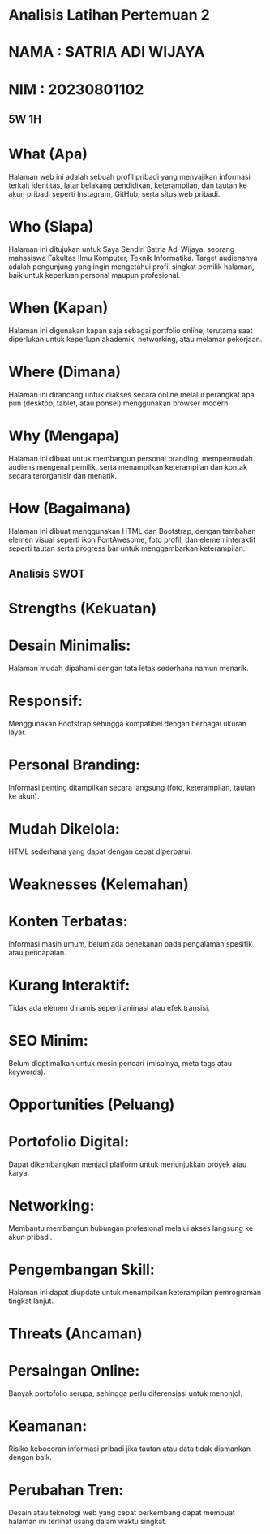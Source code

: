 # Analisis Latihan Pertemuan 2

# NAMA  : SATRIA ADI WIJAYA
# NIM   : 20230801102

## 5W 1H
# What (Apa)
Halaman web ini adalah sebuah profil pribadi yang menyajikan informasi terkait identitas, latar belakang pendidikan, keterampilan, dan tautan ke akun pribadi seperti Instagram, GitHub, serta situs web pribadi.

# Who (Siapa)
Halaman ini ditujukan untuk Saya Sendiri Satria Adi Wijaya, seorang mahasiswa Fakultas Ilmu Komputer, Teknik Informatika. Target audiensnya adalah pengunjung yang ingin mengetahui profil singkat pemilik halaman, baik untuk keperluan personal maupun profesional.

# When (Kapan)
Halaman ini digunakan kapan saja sebagai portfolio online, terutama saat diperlukan untuk keperluan akademik, networking, atau melamar pekerjaan.

# Where (Dimana)
Halaman ini dirancang untuk diakses secara online melalui perangkat apa pun (desktop, tablet, atau ponsel) menggunakan browser modern.

# Why (Mengapa)
Halaman ini dibuat untuk membangun personal branding, mempermudah audiens mengenal pemilik, serta menampilkan keterampilan dan kontak secara terorganisir dan menarik.

# How (Bagaimana)
Halaman ini dibuat menggunakan HTML dan Bootstrap, dengan tambahan elemen visual seperti ikon FontAwesome, foto profil, dan elemen interaktif seperti tautan serta progress bar untuk menggambarkan keterampilan.

## Analisis SWOT
# Strengths (Kekuatan)

# Desain Minimalis: 
Halaman mudah dipahami dengan tata letak sederhana namun menarik.

# Responsif: 
Menggunakan Bootstrap sehingga kompatibel dengan berbagai ukuran layar.

# Personal Branding: 
Informasi penting ditampilkan secara langsung (foto, keterampilan, tautan ke akun).

# Mudah Dikelola: 
HTML sederhana yang dapat dengan cepat diperbarui.

# Weaknesses (Kelemahan)

# Konten Terbatas: 
Informasi masih umum, belum ada penekanan pada pengalaman spesifik atau pencapaian.

# Kurang Interaktif: 
Tidak ada elemen dinamis seperti animasi atau efek transisi.

# SEO Minim: 
Belum dioptimalkan untuk mesin pencari (misalnya, meta tags atau keywords).

# Opportunities (Peluang)

# Portofolio Digital: 
Dapat dikembangkan menjadi platform untuk menunjukkan proyek atau karya.

# Networking: 
Membantu membangun hubungan profesional melalui akses langsung ke akun pribadi.

# Pengembangan Skill: 
Halaman ini dapat diupdate untuk menampilkan keterampilan pemrograman tingkat lanjut.

# Threats (Ancaman)

# Persaingan Online: 
Banyak portofolio serupa, sehingga perlu diferensiasi untuk menonjol.

# Keamanan: 
Risiko kebocoran informasi pribadi jika tautan atau data tidak diamankan dengan baik.

# Perubahan Tren: 
Desain atau teknologi web yang cepat berkembang dapat membuat halaman ini terlihat usang dalam waktu singkat.